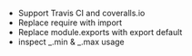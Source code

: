 - Support Travis CI and coveralls.io
- Replace require with import
- Replace module.exports with export default
- inspect _.min & _.max usage
